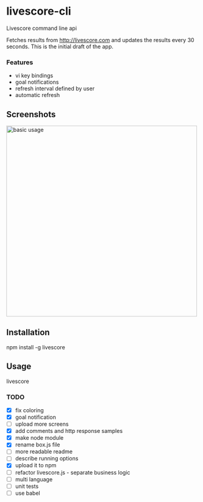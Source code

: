 # livescore-cli
Livescore command line api

Fetches results from http://livescore.com and updates the results every 30 seconds.
This is the initial draft of the app.
### Features
* vi key bindings
* goal notifications
* refresh interval defined by user
* automatic refresh

## Screenshots

<img src="https://lh5.googleusercontent.com/EHix8HMfedemgv38DFtA9RjzCXjPCFIuXRf6j2JgF6ez8E3s4RhuiU4V5A_J14rDogu5c9uex5-3_as=w1920-h950" alt="basic usage" width="500px">

## Installation
npm install -g livescore

## Usage
livescore

### TODO

- [x] fix coloring
- [x] goal notification
- [ ] upload more screens
- [x] add comments and http response samples
- [x] make node module
- [x] rename box.js file
- [ ] more readable readme
- [ ] describe running options
- [x] upload it to npm
- [ ] refactor livescore.js - separate business logic 
- [ ] multi language
- [ ] unit tests
- [ ] use babel
